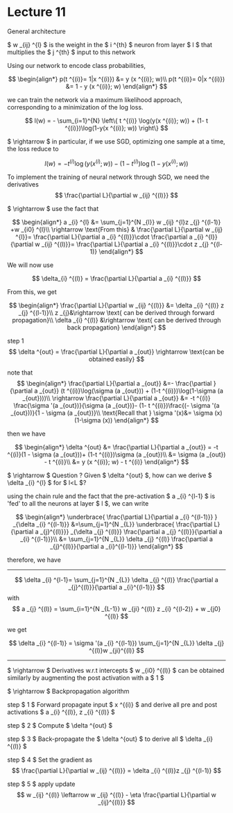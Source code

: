 # Lecture 11

General architecture

$ w _{ij} ^{l} $ is the weight in the $ i ^{th} $ neuron from layer $ l $ that multiplies the $ j ^{th} $ input to this network

Using our network to encode class probabilities,

$$
\begin{align*}
p(t ^{(i)}= 1|x ^{(i)}) &= y (x ^{(i)}; w)\\
p(t ^{(i)}= 0|x ^{(i)}) &= 1 - y (x ^{(i)}; w)
\end{align*}
$$

we can train the network via a maximum likelihood approach, corresponding to a minimization of the log loss.

$$
l(w) = - \sum_{i=1}^{N}
\left\{
t ^{(i)} \log(y(x ^{(i)}; w)) +
(1- t ^{(i)})\log(1-y(x ^{(i)}; w))
\right\}
$$

$ \rightarrow $ in particular, if we use SGD, optimizing one sample at a time, the loss reduce to

$$
l(w) = -t ^{(i)}\log(y(x ^{(i)}; w)) - (1- t ^{(i)})\log (1-y(x ^{(i)};w))
$$

To implement the training of neural network through SGD, we need the derivatives
$$
\frac{\partial L}{\partial w _{ij} ^{(l)}}
$$

$ \rightarrow $ use the fact that

$$
\begin{align*}
a _{i} ^{l} &= \sum_{j=1}^{N _{l}} w _{ij} ^{l}z _{j} ^{(l-1)}
+w _{i0} ^{l}\\
\rightarrow \text{From this} &
\frac{\partial L}{\partial w _{ij} ^{l}}=
\frac{\partial L}{\partial a _{i} ^{(l)}}\cdot
\frac{\partial a _{i} ^{l}}{\partial w _{ij} ^{(l)}}=
\frac{\partial L}{\partial a _{i} ^{(l)}}\cdot
z _{j} ^{(l-1)}
\end{align*}
$$

We will now use

$$
\delta_{i} ^{(l)} = \frac{\partial L}{\partial a _{i} ^{(l)}}
$$

From this, we get

$$
\begin{align*}
\frac{\partial L}{\partial w _{ij} ^{(l)}} &=
\delta _{i} ^{(l)} z _{j} ^{(l-1)}\\
z _{j}&\rightarrow \text{ can be derived through forward propagation}\\
\delta _{i} ^{(l)} &\rightarrow \text{ can be derived through back propagation}
\end{align*}
$$

step 1
$$
\delta ^{out} = \frac{\partial L}{\partial a _{out}}
\rightarrow \text{can be obtained easily}
$$

note that
$$
\begin{align*}
\frac{\partial L}{\partial  a _{out}}
&=- \frac{\partial }{\partial a _{out}}
(t ^{(i)}\log(\sigma (a _{out})) + (1-t ^{(i)})\log(1-\sigma (a _{out})))\\
\rightarrow \frac{\partial L}{\partial a _{out}} &=
-t ^{(i)} \frac{\sigma '(a _{out})}{\sigma (a _{out})}-
(1- t ^{(i)})\frac{(- \sigma '(a _{out}))}{1 - \sigma (a _{out})}\\
\text{Recall that } \sigma '(x)&= \sigma (x)(1-\sigma (x))
\end{align*}
$$

then we have

$$
\begin{align*}
\delta ^{out} &= \frac{\partial L}{\partial a _{out}} =
-t ^{(i)}(1 - \sigma (a _{out}))+
(1-t ^{(i)})\sigma (a _{out})\\
&= \sigma (a _{out}) - t ^{(i)}\\
&= y (x ^{(i)}; w) - t ^{(i)}
\end{align*}
$$

$ \rightarrow $ Question ?
Given $ \delta ^{out} $, how can we derive $ \delta _{i} ^{l} $ for $ l<L $?

using the chain rule and the fact that the pre-activation $ a _{i} ^{l-1} $ is 'fed' to all the neurons at layer $ l $, we can write

$$
\begin{align*}
\underbrace{ \frac{\partial L}{\partial a _{i} ^{(l-1)}} }
_{\delta _{i} ^{(l-1)}}
&=\sum_{j=1}^{N _{L}}
\underbrace{ \frac{\partial L}{\partial a _{j}^{(l)}}}
_{\delta _{j} ^{(l)}}
\frac{\partial a _{j} ^{(l)}}{\partial a _{i} ^{(l-1)}}\\
&=
\sum_{j=1}^{N _{L}} \delta _{j} ^{(l)}
\frac{\partial a _{j}^{(l)}}{\partial a _{i}^{(l-1)}}
\end{align*}
$$

therefore, we have

---

$$
\delta _{i} ^{l-1}=
\sum_{j=1}^{N _{L}} \delta _{j} ^{(l)}
\frac{\partial a _{j}^{(l)}}{\partial a _{i}^{(l-1)}}
$$
with
$$
a _{j} ^{(l)} = \sum_{i=1}^{N _{L-1}} w _{ji} ^{(l)}
z _{i} ^{(l-2)} + w _{j0} ^{(l)}
$$

we get

$$
\delta _{i} ^{(l-1)} = \sigma '(a _{i} ^{(l-1)})
\sum_{j=1}^{N _{L}} \delta _{j} ^{(l)}w _{ji}^{(l)}
$$

---

$ \rightarrow $ Derivatives w.r.t intercepts $ w _{i0} ^{(l)} $ can be obtained similarly by augmenting the post activation with a $ 1 $

$ \rightarrow $ Backpropagation algorithm

step $ 1 $
Forward propagate input $ x ^{(i)} $ and derive all pre and post activations $ a _{i} ^{(l)}, z _{i} ^{(l)} $

step $ 2 $
Compute $ \delta ^{out} $

step $ 3 $
Back-propagate the $ \delta ^{out} $ to derive all $ \delta _{i} ^{(l)} $

step $ 4 $
Set the gradient as
$$
\frac{\partial L}{\partial w _{ij} ^{(l)}} = \delta _{i} ^{(l)}z _{j} ^{(l-1)}
$$

step $ 5 $
apply update
$$
w _{ij} ^{(l)} \leftarrow w _{ij} ^{(l)} - \eta \frac{\partial L}{\partial w _{ij}^{(l)}}
$$
